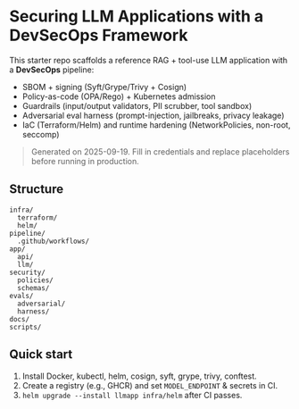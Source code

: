 # Securing LLM Applications with a DevSecOps Framework

This starter repo scaffolds a reference RAG + tool-use LLM application with a **DevSecOps** pipeline:
- SBOM + signing (Syft/Grype/Trivy + Cosign)
- Policy-as-code (OPA/Rego) + Kubernetes admission
- Guardrails (input/output validators, PII scrubber, tool sandbox)
- Adversarial eval harness (prompt-injection, jailbreaks, privacy leakage)
- IaC (Terraform/Helm) and runtime hardening (NetworkPolicies, non-root, seccomp)

> Generated on 2025-09-19. Fill in credentials and replace placeholders before running in production.

## Structure
```
infra/
  terraform/
  helm/
pipeline/
  .github/workflows/
app/
  api/
  llm/
security/
  policies/
  schemas/
evals/
  adversarial/
  harness/
docs/
scripts/
```

## Quick start
1. Install Docker, kubectl, helm, cosign, syft, grype, trivy, conftest.
2. Create a registry (e.g., GHCR) and set `MODEL_ENDPOINT` & secrets in CI.
3. `helm upgrade --install llmapp infra/helm` after CI passes.
